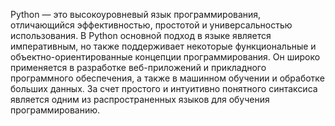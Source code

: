 
Python — это высокоуровневый язык программирования, отличающийся эффективностью, простотой и универсальностью использования. В Python основной подход в языке является императивным, но также поддерживает некоторые функциональные и объектно-ориентированные концепции программирования. Он широко применяется в разработке веб-приложений и прикладного программного обеспечения, а также в машинном обучении и обработке больших данных. За счет простого и интуитивно понятного синтаксиса является одним из распространенных языков для обучения программированию.